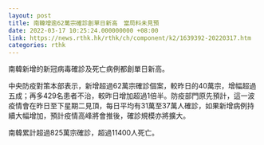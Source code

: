 ```yaml
---
layout: post
title: 南韓增逾62萬宗確診創單日新高　當局料未見預
date: 2022-03-17 10:25:24.000000000 +08:00
link: https://news.rthk.hk/rthk/ch/component/k2/1639392-20220317.htm
categories: rthk
---
```


南韓新增的新冠病毒確診及死亡病例都創單日新高。

中央防疫對策本部表示，新增超過62萬宗確診個案，較昨日的40萬宗，增幅超過五成；再多429名患者不治，較昨日增加超過1倍半。防疫部門原先預計，這一波疫情會在昨日至下星期二見頂，每日平均有31萬至37萬人確診，如果新增病例持續大幅增加，預計疫情高峰將會推後，確診規模亦將擴大。

南韓累計超過825萬宗確診，超過11400人死亡。

